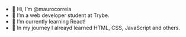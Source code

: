 - 👋 Hi, I’m @maurocorreia
- 👀 I’m a web developer student at Trybe.
- 🌱 I’m currently learning React!
- 💞️ In my journey I alreayd learned HTML, CSS, JavaScript and others.

<!---
maurocorreia/maurocorreia is a ✨ special ✨ repository because its `README.md` (this file) appears on your GitHub profile.
You can click the Preview link to take a look at your changes.
--->
